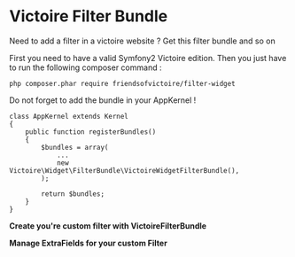 Victoire Filter Bundle
============

Need to add a filter in a victoire website ?
Get this filter bundle and so on

First you need to have a valid Symfony2 Victoire edition.
Then you just have to run the following composer command :

    php composer.phar require friendsofvictoire/filter-widget

Do not forget to add the bundle in your AppKernel !

    class AppKernel extends Kernel
    {
        public function registerBundles()
        {
            $bundles = array(
                ...
                new Victoire\Widget\FilterBundle\VictoireWidgetFilterBundle(),
            );

            return $bundles;
        }
    }

**Create you're custom filter with VictoireFilterBundle**

[VictoireFilterBundle]: https://github.com/victoire/victoire/blob/master/Bundle/FilterBundle/README.md "Readme Victoire Filter"

**Manage ExtraFields for your custom Filter**

[ManageExtrafields]: https://github.com/FriendsOfVictoire/WidgetFilterBundle/doc/manageExtraFields.md "Readme Manage ExtraFields"
